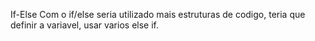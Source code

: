 If-Else Com o if/else seria utilizado mais estruturas de codigo, teria que definir a variavel, usar varios else if.
